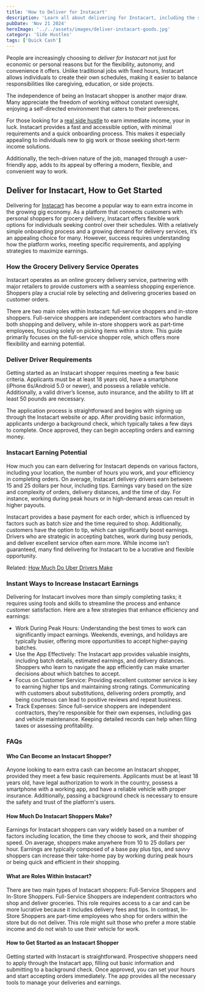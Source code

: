 ```yaml
---
title: 'How to Deliver for Instacart'
description: 'Learn all about delivering for Instacart, including the step by step process, tools for success, and essential skills for becoming an efficient.'
pubDate: 'Nov 21 2024'
heroImage: '../../assets/images/deliver-instacart-goods.jpg'
category: 'Side Hustles'
tags: ['Quick Cash']
---
```


People are increasingly choosing to _deliver for Instacart_ not just for economic or personal reasons but for the flexibility, autonomy, and convenience it offers. Unlike traditional jobs with fixed hours, Instacart allows individuals to create their own schedules, making it easier to balance responsibilities like caregiving, education, or side projects.

The independence of being an Instacart shopper is another major draw. Many appreciate the freedom of working without constant oversight, enjoying a self-directed environment that caters to their preferences.

For those looking for a [real side hustle](/blog/creative-side-hustles) to earn immediate income, your in luck. Instacart provides a fast and accessible option, with minimal requirements and a quick onboarding process. This makes it especially appealing to individuals new to gig work or those seeking short-term income solutions.

Additionally, the tech-driven nature of the job, managed through a user-friendly app, adds to its appeal by offering a modern, flexible, and convenient way to work.

## Deliver for Instacart, How to Get Started

Delivering for [Instacart](https://instacart.oloiyb.net/c/2747132/413183) has become a popular way to earn extra income in the growing gig economy. As a platform that connects customers with personal shoppers for grocery delivery, Instacart offers flexible work options for individuals seeking control over their schedules. With a relatively simple onboarding process and a growing demand for delivery services, it’s an appealing choice for many. However, success requires understanding how the platform works, meeting specific requirements, and applying strategies to maximize earnings.

### How the Grocery Delivery Service Operates

Instacart operates as an online grocery delivery service, partnering with major retailers to provide customers with a seamless shopping experience. Shoppers play a crucial role by selecting and delivering groceries based on customer orders.

There are two main roles within Instacart: full-service shoppers and in-store shoppers. Full-service shoppers are independent contractors who handle both shopping and delivery, while in-store shoppers work as part-time employees, focusing solely on picking items within a store. This guide primarily focuses on the full-service shopper role, which offers more flexibility and earning potential.

### Deliver Driver Requirements

Getting started as an Instacart shopper requires meeting a few basic criteria. Applicants must be at least 18 years old, have a smartphone (iPhone 6s/Android 5.0 or newer), and possess a reliable vehicle. Additionally, a valid driver’s license, auto insurance, and the ability to lift at least 50 pounds are necessary.

The application process is straightforward and begins with signing up through the Instacart website or app. After providing basic information, applicants undergo a background check, which typically takes a few days to complete. Once approved, they can begin accepting orders and earning money.

### Instacart Earning Potential

How much you can earn delivering for Instacart depends on various factors, including your location, the number of hours you work, and your efficiency in completing orders. On average, Instacart delivery drivers earn between 15 and 25 dollars per hour, including tips. Earnings vary based on the size and complexity of orders, delivery distances, and the time of day. For instance, working during peak hours or in high-demand areas can result in higher payouts.

Instacart provides a base payment for each order, which is influenced by factors such as batch size and the time required to shop. Additionally, customers have the option to tip, which can significantly boost earnings. Drivers who are strategic in accepting batches, work during busy periods, and deliver excellent service often earn more. While income isn’t guaranteed, many find delivering for Instacart to be a lucrative and flexible opportunity.

Related: [How Much Do Uber Drivers Make](/blog/how-much-do-uber-drivers-make)

### Instant Ways to Increase Instacart Earnings

Delivering for Instacart involves more than simply completing tasks; it requires using tools and skills to streamline the process and enhance customer satisfaction. Here are a few strategies that enhance efficiency and earnings:

- Work During Peak Hours: Understanding the best times to work can significantly impact earnings. Weekends, evenings, and holidays are typically busier, offering more opportunities to accept higher-paying batches.
- Use the App Effectively: The Instacart app provides valuable insights, including batch details, estimated earnings, and delivery distances. Shoppers who learn to navigate the app efficiently can make smarter decisions about which batches to accept.
- Focus on Customer Service: Providing excellent customer service is key to earning higher tips and maintaining strong ratings. Communicating with customers about substitutions, delivering orders promptly, and being courteous can lead to positive reviews and repeat business.
- Track Expenses: Since full-service shoppers are independent contractors, they’re responsible for their own expenses, including gas and vehicle maintenance. Keeping detailed records can help when filing taxes or assessing profitability.

### FAQs

#### Who Can Become an Instacart Shopper?

Anyone looking to earn extra cash can become an Instacart shopper, provided they meet a few basic requirements. Applicants must be at least 18 years old, have legal authorization to work in the country, possess a smartphone with a working app, and have a reliable vehicle with proper insurance. Additionally, passing a background check is necessary to ensure the safety and trust of the platform's users.

#### How Much Do Instacart Shoppers Make?

Earnings for Instacart shoppers can vary widely based on a number of factors including location, the time they choose to work, and their shopping speed. On average, shoppers make anywhere from 10 to 25 dollars per hour. Earnings are typically composed of a base pay plus tips, and savvy shoppers can increase their take-home pay by working during peak hours or being quick and efficient in their shopping.

#### What are Roles Within Instacart?

There are two main types of Instacart shoppers: Full-Service Shoppers and In-Store Shoppers. Full-Service Shoppers are independent contractors who shop and deliver groceries. This role requires access to a car and can be more lucrative because it includes delivery fees and tips. In contrast, In-Store Shoppers are part-time employees who shop for orders within the store but do not deliver. This role might suit those who prefer a more stable income and do not wish to use their vehicle for work.

#### How to Get Started as an Instacart Shopper

Getting started with Instacart is straightforward. Prospective shoppers need to apply through the Instacart app, filling out basic information and submitting to a background check. Once approved, you can set your hours and start accepting orders immediately. The app provides all the necessary tools to manage your deliveries and earnings.
